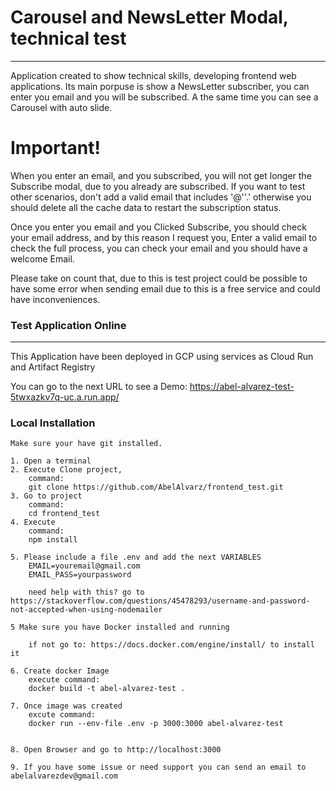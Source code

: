 # Carousel and NewsLetter Modal, technical test
***
Application created to show technical skills, developing frontend web applications.
Its main porpuse is show a NewsLetter subscriber, you can enter you email and you will be subscribed.
A the same time you can see a Carousel with auto slide.

# Important!
When you enter an email, and you subscribed, you will not get longer the Subscribe modal, due to you already are subscribed.
If you want to test other scenarios, don't add a valid email that includes '@''.' otherwise you should delete all the
cache data to restart the subscription status.

Once you enter you email and you Clicked Subscribe, you should check your email address, and by this reason I request you,
Enter a valid email to check the full process, you can check your email and you should have  a welcome Email.

Please take on count that, due to this is test project could be possible to have some error when sending email due to this is a free service and could have inconveniences.

### Test Application Online
*** 
This Application have been deployed in GCP using services as Cloud Run and Artifact Registry

You can go to the next URL to see a Demo:
https://abel-alvarez-test-5twxazkv7q-uc.a.run.app/


### Local Installation
```
Make sure your have git installed.

1. Open a terminal
2. Execute Clone project,
	command: 
    git clone https://github.com/AbelAlvarz/frontend_test.git
3. Go to project
	command: 
    cd frontend_test
4. Execute 
    command: 
    npm install

5. Please include a file .env and add the next VARIABLES
    EMAIL=youremail@gmail.com
    EMAIL_PASS=yourpassword

    need help with this? go to https://stackoverflow.com/questions/45478293/username-and-password-not-accepted-when-using-nodemailer 

5 Make sure you have Docker installed and running

    if not go to: https://docs.docker.com/engine/install/ to install it

6. Create docker Image 
    execute command: 
    docker build -t abel-alvarez-test .

7. Once image was created 
    excute command:  
    docker run --env-file .env -p 3000:3000 abel-alvarez-test


8. Open Browser and go to http://localhost:3000
  
9. If you have some issue or need support you can send an email to abelalvarezdev@gmail.com

```